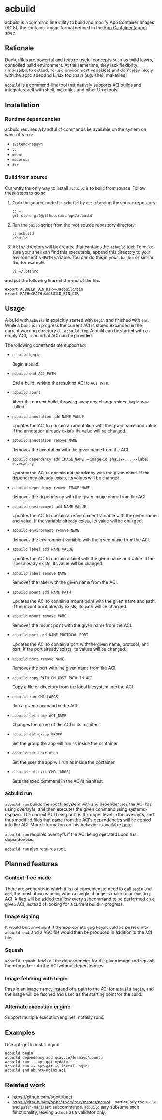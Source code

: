 # acbuild

acbuild is a command line utility to build and modify App Container Images 
(ACIs), the container image format defined in the 
[App Container (appc) spec](https://github.com/appc/spec).

## Rationale

Dockerfiles are powerful and feature useful concepts such as build layers, 
controlled build environment. At the same time, they lack flexibility 
(impossible to extend, re-use environment variables) and don't play nicely 
with the appc spec and Linux toolchain (e.g. shell, makefiles)

`acbuild` is a command-line tool that natively supports ACI builds and integrates 
well with shell, makefiles and
other Unix tools.

## Installation

### Runtime dependencies

acbuild requires a handful of commands be available on the system on 
which it's run:

- `systemd-nspawn`
- `cp`
- `mount`
- `modprobe`
- `tar`

### Build from source

Currently the only way to install `acbuild` is to build from source. 
Follow these steps to do so:

1. Grab the source code for `acbuild` by `git clone`ing the source repository:
   ```
   cd ~
   git clone git@github.com:appc/acbuild
   ```

2. Run the `build` script from the root source repository directory:
   ```
   cd acbuild
   ./build
   ```

3. A `bin/` directory will be created that contains the `acbuild` tool. To make
   sure your shell can find this executable, append this directory to your
   environment's `$PATH` variable. You can do this in your `.bashrc` or similar
   file, for example:
   ```
   vi ~/.bashrc
   ```

and put the following lines at the end of the file:
   ```
   export ACBUILD_BIN_DIR=~/acbuild/bin
   export PATH=$PATH:$ACBUILD_BIN_DIR
   ```

## Usage

A build with `acbuild` is explicitly started with `begin` and finished with
`end`. While a build is in progress the current ACI is stored expanded in the
current working directory at `.acbuild.tmp`. A build can be started with an
empty ACI, or an initial ACI can be provided.

The following commands are supported:

* `acbuild begin`

  Begin a build.

* `acbuild end ACI_PATH`

  End a build, writing the resulting ACI to `ACI_PATH`.

* `acbuild abort`

  Abort the current build, throwing away any changes since `begin` was called.

* `acbuild annotation add NAME VALUE`

  Updates the ACI to contain an annotation with the given name and value. If the
  annotation already exists, its value will be changed.

* `acbuild annotation remove NAME`

  Removes the annotation with the given name from the ACI.

* `acbuild dependency add IMAGE_NAME --image-id sha512-... --label env=canary`

  Updates the ACI to contain a dependency with the given name. If the dependency
  already exists, its values will be changed.

* `acbuild dependency remove IMAGE_NAME`

  Removes the dependency with the given image name from the ACI.

* `acbuild environment add NAME VALUE`

  Updates the ACI to contain an environment variable with the given name and
  value. If the variable already exists, its value will be changed.

* `acbuild environment remove NAME`

  Removes the environment variable with the given name from the ACI.

* `acbuild label add NAME VALUE`

  Updates the ACI to contain a label with the given name and value. If the label
  already exists, its value will be changed.

* `acbuild label remove NAME`

  Removes the label with the given name from the ACI.

* `acbuild mount add NAME PATH`

  Updates the ACI to contain a mount point with the given name and path. If the
  mount point already exists, its path will be changed.

* `acbuild mount remove NAME`

  Removes the mount point with the given name from the ACI.

* `acbuild port add NAME PROTOCOL PORT`

  Updates the ACI to contain a port with the given name, protocol, and port. If
  the port already exists, its values will be changed.

* `acbuild port remove NAME`

  Removes the port with the given name from the ACI.

* `acbuild copy PATH_ON_HOST PATH_IN_ACI`

  Copy a file or directory from the local filesystem into the ACI.

* `acbuild run CMD [ARGS]`

  Run a given command in the ACI.

* `acbuild set-name ACI_NAME`

  Changes the name of the ACI in its manifest.

* `acbuild set-group GROUP`

  Set the group the app will run as inside the container.

* `acbuild set-user USER`
  
  Set the user the app will run as inside the container

* `acbuild set-exec CMD [ARGS]`

  Sets the exec command in the ACI's manifest.

### acbuild run

`acbuild run` builds the root filesystem with any dependencies the ACI has
using overlayfs, and then executes the given command using systemd-nspawn. The
current ACI being built is the upper level in the overlayfs, and thus modified
files that came from the ACI's dependencies will be copied into the ACI. More
information on this behavior is available
[here](https://www.kernel.org/doc/Documentation/filesystems/overlayfs.txt).

`acbuild run` requires overlayfs if the ACI being operated upon has
dependencies.

`acbuild run` also requires root.

## Planned features

### Context-free mode

There are scenarios in which it is not convenient to need to call `begin` and
`end`, the most obvious being when a single change is made to an existing ACI.
A flag will be added to allow every subcommand to be performed on a given ACI,
instead of looking for a current build in progress.

### Image signing

It would be convenient if the appropriate gpg keys could be passed into `acbuild
end`, and a ASC file would then be produced in addition to the ACI file.

### Squash

`acbuild squash`: fetch all the dependencies for the given image and squash them
together into the ACI without dependencies.

### Image fetching with begin

Pass in an image name, instead of a path to the ACI for `acbuild begin`, and the
image will be fetched and used as the starting point for the build.

### Alternate execution engine

Support multiple execution engines, notably runc.

## Examples

Use apt-get to install nginx.

```
acbuild begin
acbuild dependency add quay.io/fermayo/ubuntu
acbuild run -- apt-get update
acbuild run -- apt-get -y install nginx
acbuild end ubuntu-nginx.aci
```

## Related work

- https://github.com/sgotti/baci
- https://github.com/appc/spec/tree/master/actool - particularly the `build` and
  `patch-manifest` subcommands. `acbuild` may subsume such functionality,
  leaving `actool` as a validator only.


